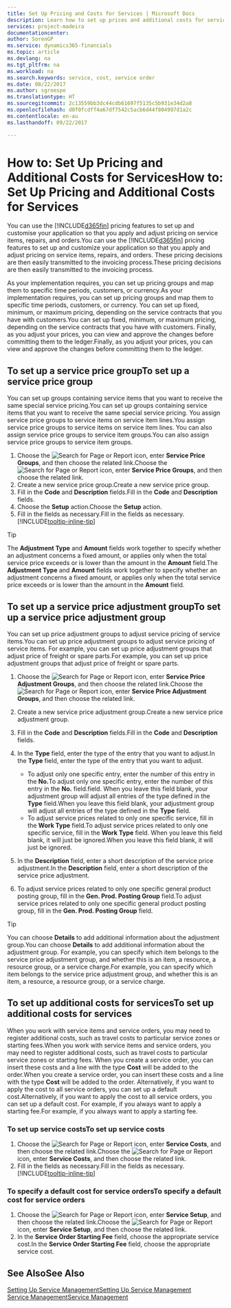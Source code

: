 ```yaml
---
title: Set Up Pricing and Costs for Services | Microsoft Docs
description: Learn how to set up prices and additional costs for services.
services: project-madeira
documentationcenter: 
author: SorenGP
ms.service: dynamics365-financials
ms.topic: article
ms.devlang: na
ms.tgt_pltfrm: na
ms.workload: na
ms.search.keywords: service, cost, service order
ms.date: 08/22/2017
ms.author: sgroespe
ms.translationtype: HT
ms.sourcegitcommit: 2c13559bb3dc44cdb61697f5135c5b931e34d2a8
ms.openlocfilehash: d0f0fcdff4a67df7542c5acb6d44f804997d1a2c
ms.contentlocale: en-au
ms.lasthandoff: 09/22/2017

---
```


# <a name="how-to-set-up-pricing-and-additional-costs-for-services"></a><span data-ttu-id="1245d-103">How to: Set Up Pricing and Additional Costs for Services</span><span class="sxs-lookup"><span data-stu-id="1245d-103">How to: Set Up Pricing and Additional Costs for Services</span></span>
<span data-ttu-id="1245d-104">You can use the [!INCLUDE[d365fin](includes/d365fin_md.md)] pricing features to set up and customise your application so that you apply and adjust pricing on service items, repairs, and orders.</span><span class="sxs-lookup"><span data-stu-id="1245d-104">You can use the [!INCLUDE[d365fin](includes/d365fin_md.md)] pricing features to set up and customize your application so that you apply and adjust pricing on service items, repairs, and orders.</span></span> <span data-ttu-id="1245d-105">These pricing decisions are then easily transmitted to the invoicing process.</span><span class="sxs-lookup"><span data-stu-id="1245d-105">These pricing decisions are then easily transmitted to the invoicing process.</span></span>  
  
<span data-ttu-id="1245d-106">As your implementation requires, you can set up pricing groups and map them to specific time periods, customers, or currency.</span><span class="sxs-lookup"><span data-stu-id="1245d-106">As your implementation requires, you can set up pricing groups and map them to specific time periods, customers, or currency.</span></span> <span data-ttu-id="1245d-107">You can set up fixed, minimum, or maximum pricing, depending on the service contracts that you have with customers.</span><span class="sxs-lookup"><span data-stu-id="1245d-107">You can set up fixed, minimum, or maximum pricing, depending on the service contracts that you have with customers.</span></span> <span data-ttu-id="1245d-108">Finally, as you adjust your prices, you can view and approve the changes before committing them to the ledger.</span><span class="sxs-lookup"><span data-stu-id="1245d-108">Finally, as you adjust your prices, you can view and approve the changes before committing them to the ledger.</span></span>  

## <a name="to-set-up-a-service-price-group"></a><span data-ttu-id="1245d-109">To set up a service price group</span><span class="sxs-lookup"><span data-stu-id="1245d-109">To set up a service price group</span></span>
<span data-ttu-id="1245d-110">You can set up groups containing service items that you want to receive the same special service pricing.</span><span class="sxs-lookup"><span data-stu-id="1245d-110">You can set up groups containing service items that you want to receive the same special service pricing.</span></span> <span data-ttu-id="1245d-111">You assign service price groups to service items on service item lines.</span><span class="sxs-lookup"><span data-stu-id="1245d-111">You assign service price groups to service items on service item lines.</span></span> <span data-ttu-id="1245d-112">You can also assign service price groups to service item groups.</span><span class="sxs-lookup"><span data-stu-id="1245d-112">You can also assign service price groups to service item groups.</span></span>  

1. <span data-ttu-id="1245d-113">Choose the ![Search for Page or Report](media/ui-search/search_small.png "Search for Page or Report icon") icon, enter **Service Price Groups**, and then choose the related link.</span><span class="sxs-lookup"><span data-stu-id="1245d-113">Choose the ![Search for Page or Report](media/ui-search/search_small.png "Search for Page or Report icon") icon, enter **Service Price Groups**, and then choose the related link.</span></span>  
2. <span data-ttu-id="1245d-114">Create a new service price group.</span><span class="sxs-lookup"><span data-stu-id="1245d-114">Create a new service price group.</span></span>  
3. <span data-ttu-id="1245d-115">Fill in the **Code** and **Description** fields.</span><span class="sxs-lookup"><span data-stu-id="1245d-115">Fill in the **Code** and **Description** fields.</span></span>  
4. <span data-ttu-id="1245d-116">Choose the **Setup** action.</span><span class="sxs-lookup"><span data-stu-id="1245d-116">Choose the **Setup** action.</span></span>  
2. <span data-ttu-id="1245d-117">Fill in the fields as necessary.</span><span class="sxs-lookup"><span data-stu-id="1245d-117">Fill in the fields as necessary.</span></span> [!INCLUDE[tooltip-inline-tip](includes/tooltip-inline-tip_md.md)]  

 > [!Tip]
 > <span data-ttu-id="1245d-118">The **Adjustment Type** and **Amount** fields work together to specify whether an adjustment concerns a fixed amount, or applies only when the total service price exceeds or is lower than the amount in the **Amount** field.</span><span class="sxs-lookup"><span data-stu-id="1245d-118">The **Adjustment Type** and **Amount** fields work together to specify whether an adjustment concerns a fixed amount, or applies only when the total service price exceeds or is lower than the amount in the **Amount** field.</span></span>  

## <a name="to-set-up-a-service-price-adjustment-group"></a><span data-ttu-id="1245d-119">To set up a service price adjustment group</span><span class="sxs-lookup"><span data-stu-id="1245d-119">To set up a service price adjustment group</span></span>  
<span data-ttu-id="1245d-120">You can set up price adjustment groups to adjust service pricing of service items.</span><span class="sxs-lookup"><span data-stu-id="1245d-120">You can set up price adjustment groups to adjust service pricing of service items.</span></span> <span data-ttu-id="1245d-121">For example, you can set up price adjustment groups that adjust price of freight or spare parts.</span><span class="sxs-lookup"><span data-stu-id="1245d-121">For example, you can set up price adjustment groups that adjust price of freight or spare parts.</span></span>  
  
1. <span data-ttu-id="1245d-122">Choose the ![Search for Page or Report](media/ui-search/search_small.png "Search for Page or Report icon") icon, enter **Service Price Adjustment Groups**, and then choose the related link.</span><span class="sxs-lookup"><span data-stu-id="1245d-122">Choose the ![Search for Page or Report](media/ui-search/search_small.png "Search for Page or Report icon") icon, enter **Service Price Adjustment Groups**, and then choose the related link.</span></span>  
2. <span data-ttu-id="1245d-123">Create a new service price adjustment group.</span><span class="sxs-lookup"><span data-stu-id="1245d-123">Create a new service price adjustment group.</span></span>  
3. <span data-ttu-id="1245d-124">Fill in the **Code** and **Description** fields.</span><span class="sxs-lookup"><span data-stu-id="1245d-124">Fill in the **Code** and **Description** fields.</span></span>  
4. <span data-ttu-id="1245d-125">In the **Type** field, enter the type of the entry that you want to adjust.</span><span class="sxs-lookup"><span data-stu-id="1245d-125">In the **Type** field, enter the type of the entry that you want to adjust.</span></span>  
  
    * <span data-ttu-id="1245d-126">To adjust only one specific entry, enter the number of this entry in the **No.**</span><span class="sxs-lookup"><span data-stu-id="1245d-126">To adjust only one specific entry, enter the number of this entry in the **No.**</span></span> <span data-ttu-id="1245d-127">field.</span><span class="sxs-lookup"><span data-stu-id="1245d-127">field.</span></span> <span data-ttu-id="1245d-128">When you leave this field blank, your adjustment group will adjust all entries of the type defined in the **Type** field.</span><span class="sxs-lookup"><span data-stu-id="1245d-128">When you leave this field blank, your adjustment group will adjust all entries of the type defined in the **Type** field.</span></span>  
    * <span data-ttu-id="1245d-129">To adjust service prices related to only one specific service, fill in the **Work Type** field.</span><span class="sxs-lookup"><span data-stu-id="1245d-129">To adjust service prices related to only one specific service, fill in the **Work Type** field.</span></span> <span data-ttu-id="1245d-130">When you leave this field blank, it will just be ignored.</span><span class="sxs-lookup"><span data-stu-id="1245d-130">When you leave this field blank, it will just be ignored.</span></span>  
  
5. <span data-ttu-id="1245d-131">In the **Description** field, enter a short description of the service price adjustment.</span><span class="sxs-lookup"><span data-stu-id="1245d-131">In the **Description** field, enter a short description of the service price adjustment.</span></span>  
6. <span data-ttu-id="1245d-132">To adjust service prices related to only one specific general product posting group, fill in the **Gen. Prod. Posting Group** field.</span><span class="sxs-lookup"><span data-stu-id="1245d-132">To adjust service prices related to only one specific general product posting group, fill in the **Gen. Prod. Posting Group** field.</span></span>

> [!Tip]
> <span data-ttu-id="1245d-133">You can choose **Details** to add additional information about the adjustment group.</span><span class="sxs-lookup"><span data-stu-id="1245d-133">You can choose **Details** to add additional information about the adjustment group.</span></span> <span data-ttu-id="1245d-134">For example, you can specify which item belongs to the service price adjustment group, and whether this is an item, a resource, a resource group, or a service charge.</span><span class="sxs-lookup"><span data-stu-id="1245d-134">For example, you can specify which item belongs to the service price adjustment group, and whether this is an item, a resource, a resource group, or a service charge.</span></span>  

## <a name="to-set-up-additional-costs-for-services"></a><span data-ttu-id="1245d-135">To set up additional costs for services</span><span class="sxs-lookup"><span data-stu-id="1245d-135">To set up additional costs for services</span></span>
<span data-ttu-id="1245d-136">When you work with service items and service orders, you may need to register additional costs, such as travel costs to particular service zones or starting fees.</span><span class="sxs-lookup"><span data-stu-id="1245d-136">When you work with service items and service orders, you may need to register additional costs, such as travel costs to particular service zones or starting fees.</span></span> <span data-ttu-id="1245d-137">When you create a service order, you can insert these costs and a line with the type **Cost** will be added to the order.</span><span class="sxs-lookup"><span data-stu-id="1245d-137">When you create a service order, you can insert these costs and a line with the type **Cost** will be added to the order.</span></span> <span data-ttu-id="1245d-138">Alternatively, if you want to apply the cost to all service orders, you can set up a default cost.</span><span class="sxs-lookup"><span data-stu-id="1245d-138">Alternatively, if you want to apply the cost to all service orders, you can set up a default cost.</span></span> <span data-ttu-id="1245d-139">For example, if you always want to apply a starting fee.</span><span class="sxs-lookup"><span data-stu-id="1245d-139">For example, if you always want to apply a starting fee.</span></span>
  
### <a name="to-set-up-service-costs"></a><span data-ttu-id="1245d-140">To set up service costs</span><span class="sxs-lookup"><span data-stu-id="1245d-140">To set up service costs</span></span>
1. <span data-ttu-id="1245d-141">Choose the ![Search for Page or Report](media/ui-search/search_small.png "Search for Page or Report icon") icon, enter **Service Costs**, and then choose the related link.</span><span class="sxs-lookup"><span data-stu-id="1245d-141">Choose the ![Search for Page or Report](media/ui-search/search_small.png "Search for Page or Report icon") icon, enter **Service Costs**, and then choose the related link.</span></span> 
2. <span data-ttu-id="1245d-142">Fill in the fields as necessary.</span><span class="sxs-lookup"><span data-stu-id="1245d-142">Fill in the fields as necessary.</span></span> [!INCLUDE[tooltip-inline-tip](includes/tooltip-inline-tip_md.md)]  

### <a name="to-specify-a-default-cost-for-service-orders"></a><span data-ttu-id="1245d-143">To specify a default cost for service orders</span><span class="sxs-lookup"><span data-stu-id="1245d-143">To specify a default cost for service orders</span></span>
1. <span data-ttu-id="1245d-144">Choose the ![Search for Page or Report](media/ui-search/search_small.png "Search for Page or Report icon") icon, enter **Service Setup**, and then choose the related link.</span><span class="sxs-lookup"><span data-stu-id="1245d-144">Choose the ![Search for Page or Report](media/ui-search/search_small.png "Search for Page or Report icon") icon, enter **Service Setup**, and then choose the related link.</span></span> 
2. <span data-ttu-id="1245d-145">In the **Service Order Starting Fee** field, choose the appropriate service cost.</span><span class="sxs-lookup"><span data-stu-id="1245d-145">In the **Service Order Starting Fee** field, choose the appropriate service cost.</span></span>

## <a name="see-also"></a><span data-ttu-id="1245d-146">See Also</span><span class="sxs-lookup"><span data-stu-id="1245d-146">See Also</span></span>
[<span data-ttu-id="1245d-147">Setting Up Service Management</span><span class="sxs-lookup"><span data-stu-id="1245d-147">Setting Up Service Management</span></span>](service-setup-service.md)  
[<span data-ttu-id="1245d-148">Service Management</span><span class="sxs-lookup"><span data-stu-id="1245d-148">Service Management</span></span>](service-service.md)  

